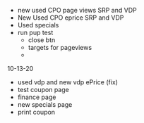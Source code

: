 - new used CPO page views SRP and VDP
 - New Used CPO eprice SRP and VDP
- Used specials
- run pup test
    - close btn
    - targets for pageviews 
    - 
10-13-20
- used vdp and new vdp ePrice (fix)
- test coupon page
- finance page
- new specials page
- print coupon 
